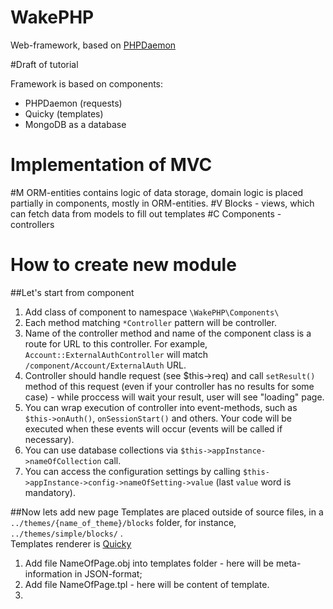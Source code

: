 WakePHP
=======
Web-framework, based on [PHPDaemon](https://github.com/kakserpom/phpdaemon)  

#Draft of tutorial

Framework is based on components:  
* PHPDaemon (requests)  
* Quicky (templates)  
* MongoDB as a database

Implementation of MVC
=====================
#M
ORM-entities contains logic of data storage, domain logic is placed partially in components, mostly in ORM-entities. 
#V
Blocks - views, which can fetch data from models to fill out templates
#C
Components - controllers

How to create new module
========================
##Let's start from component      
1. Add class of component to namespace `\WakePHP\Components\`    
2. Each method matching `*Controller` pattern will be controller.
3. Name of the controller method and name of the component class is a route for URL to this controller. For example, `Account::ExternalAuthController` will match `/component/Account/ExternalAuth` URL.  
4. Controller should handle request (see $this->req) and call `setResult()` method of this request (even if your controller has no results for some case) - while proccess will wait your result, user will see "loading" page.  
5. You can wrap execution of controller into event-methods, such as `$this->onAuth()`, `onSessionStart()` and others. Your code will be executed when these events will occur (events will be called if necessary).  
6. You can use database collections via `$this->appInstance->nameOfCollection` call.
7. You can access the configuration settings by calling `$this->appInstance->config->nameOfSetting->value` (last `value` word is mandatory).

##Now lets add new page
Templates are placed outside of source files, in a `../themes/{name_of_theme}/blocks` folder, for instance, `../themes/simple/blocks/` .  
Templates renderer is [Quicky](https://github.com/kakserpom/quicky)  
1. Add file NameOfPage.obj into templates folder - here will be meta-information in JSON-format;  
2. Add file NameOfPage.tpl - here will be content of template.   
3. 